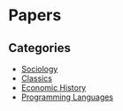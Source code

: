 # Papers

## Categories

- [Sociology](sociology.md)
- [Classics](classics.md)
- [Economic History](economic_history.md)
- [Programming Languages](pl.md)
